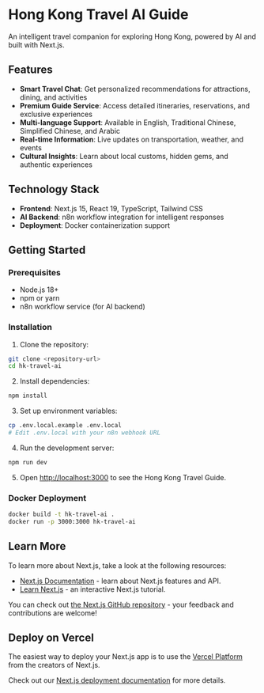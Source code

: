# Hong Kong Travel AI Guide

An intelligent travel companion for exploring Hong Kong, powered by AI and built with Next.js.

## Features

- **Smart Travel Chat**: Get personalized recommendations for attractions, dining, and activities
- **Premium Guide Service**: Access detailed itineraries, reservations, and exclusive experiences  
- **Multi-language Support**: Available in English, Traditional Chinese, Simplified Chinese, and Arabic
- **Real-time Information**: Live updates on transportation, weather, and events
- **Cultural Insights**: Learn about local customs, hidden gems, and authentic experiences

## Technology Stack

- **Frontend**: Next.js 15, React 19, TypeScript, Tailwind CSS
- **AI Backend**: n8n workflow integration for intelligent responses
- **Deployment**: Docker containerization support

## Getting Started

### Prerequisites
- Node.js 18+ 
- npm or yarn
- n8n workflow service (for AI backend)

### Installation

1. Clone the repository:
```bash
git clone <repository-url>
cd hk-travel-ai
```

2. Install dependencies:
```bash
npm install
```

3. Set up environment variables:
```bash
cp .env.local.example .env.local
# Edit .env.local with your n8n webhook URL
```

4. Run the development server:
```bash
npm run dev
```

5. Open [http://localhost:3000](http://localhost:3000) to see the Hong Kong Travel Guide.

### Docker Deployment

```bash
docker build -t hk-travel-ai .
docker run -p 3000:3000 hk-travel-ai
```

## Learn More

To learn more about Next.js, take a look at the following resources:

- [Next.js Documentation](https://nextjs.org/docs) - learn about Next.js features and API.
- [Learn Next.js](https://nextjs.org/learn) - an interactive Next.js tutorial.

You can check out [the Next.js GitHub repository](https://github.com/vercel/next.js) - your feedback and contributions are welcome!

## Deploy on Vercel

The easiest way to deploy your Next.js app is to use the [Vercel Platform](https://vercel.com/new?utm_medium=default-template&filter=next.js&utm_source=create-next-app&utm_campaign=create-next-app-readme) from the creators of Next.js.

Check out our [Next.js deployment documentation](https://nextjs.org/docs/app/building-your-application/deploying) for more details.
